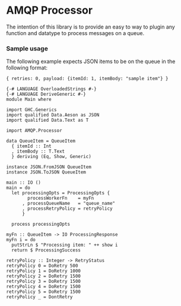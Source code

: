 # AMQP Processor

The intention of this library is to provide an easy to way to plugin any
function and datatype to process messages on a queue.


### Sample usage

The following example expects JSON items to be on the queue in the
following format:

```
{ retries: 0, payload: {itemId: 1, itemBody: "sample item"} }
```

```
{-# LANGUAGE OverloadedStrings #-}
{-# LANGUAGE DeriveGeneric #-}
module Main where

import GHC.Generics
import qualified Data.Aeson as JSON
import qualified Data.Text as T

import AMQP.Processor

data QueueItem = QueueItem
  { itemId :: Int
  , itemBody :: T.Text
  } deriving (Eq, Show, Generic)

instance JSON.FromJSON QueueItem
instance JSON.ToJSON QueueItem

main :: IO ()
main = do
  let processingOpts = ProcessingOpts {
        processWorkerFn    = myFn
      , processQueueName   = "queue_name"
      , processRetryPolicy = retryPolicy
      }

  process processingOpts

myFn :: QueueItem -> IO ProcessingResponse
myFn i = do
  putStrLn $ "Processing item: " ++ show i
  return $ ProcessingSuccess

retryPolicy :: Integer -> RetryStatus
retryPolicy 0 = DoRetry 500
retryPolicy 1 = DoRetry 1000
retryPolicy 2 = DoRetry 1500
retryPolicy 3 = DoRetry 1500
retryPolicy 4 = DoRetry 1500
retryPolicy 5 = DoRetry 1500
retryPolicy _ = DontRetry
```
